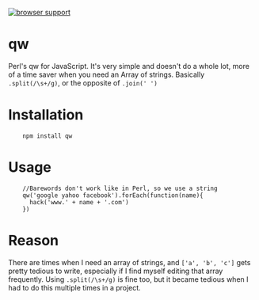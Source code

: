 [![browser support](http://ci.testling.com/coverslide/qw.png)](http://ci.testling.com/coverslide/qw)

# qw

Perl's qw for JavaScript. It's very simple and doesn't do a whole lot, more of a time saver when you need an Array of strings. Basically `.split(/\s+/g)`, or the opposite of `.join(' ')`

# Installation

        npm install qw

# Usage

        //Barewords don't work like in Perl, so we use a string
        qw('google yahoo facebook').forEach(function(name){
          hack('www.' + name + '.com')
        })


# Reason

There are times when I need an array of strings, and `['a', 'b', 'c']` gets pretty tedious to write, especially if I find myself editing that array frequently. Using `.split(/\s+/g)` is fine too, but it became tedious when I had to do this multiple times in a project.
